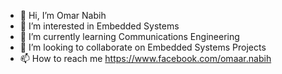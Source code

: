 - 👋 Hi, I’m Omar Nabih
- 👀 I’m interested in Embedded Systems
- 🌱 I’m currently learning Communications Engineering
- 💞️ I’m looking to collaborate on Embedded Systems Projects
- 📫 How to reach me https://www.facebook.com/omaar.nabih

<!---
omarnabih99/omarnabih99 is a ✨ special ✨ repository because its `README.md` (this file) appears on your GitHub profile.
You can click the Preview link to take a look at your changes.
--->
